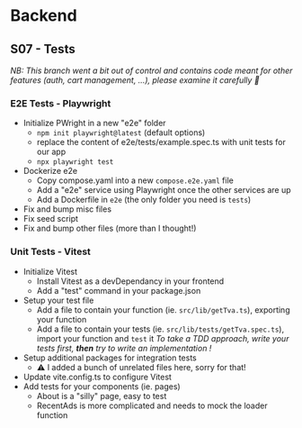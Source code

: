 # Backend

## S07 - Tests

_NB: This branch went a bit out of control and contains code meant for other features (auth, cart management, ...), please examine it carefully 🙏_

### E2E Tests - Playwright

- Initialize PWright in a new "e2e" folder
  - `npm init playwright@latest` (default options)
  - replace the content of e2e/tests/example.spec.ts with unit tests for our app
  - `npx playwright test`
- Dockerize e2e
  - Copy compose.yaml into a new `compose.e2e.yaml` file
  - Add a "e2e" service using Playwright once the other services are up
  - Add a Dockerfile in `e2e` (the only folder you need is `tests`)
- Fix and bump misc files
- Fix seed script
- Fix and bump other files (more than I thought!)

### Unit Tests - Vitest

- Initialize Vitest
  - Install Vitest as a devDependancy in your frontend
  - Add a "test" command in your package.json
- Setup your test file
  - Add a file to contain your function (ie. `src/lib/getTva.ts`), exporting your function
  - Add a file to contain your tests (ie. `src/lib/tests/getTva.spec.ts`), import your function and `test` it
    _To take a TDD approach, write your tests first, **then** try to write an implementation !_
- Setup additional packages for integration tests
  - ⚠️ I added a bunch of unrelated files here, sorry for that!
- Update vite.config.ts to configure Vitest
- Add tests for your components (ie. pages)
  - About is a "silly" page, easy to test
  - RecentAds is more complicated and needs to mock the loader function
